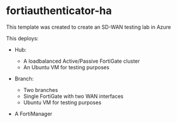 # fortiauthenticator-ha

This template was created to create an SD-WAN testing lab in Azure

This deploys:
- Hub:
    - A loadbalanced Active/Passive FortiGate cluster
    - An Ubuntu VM for testing purposes

- Branch:
    - Two branches
    - Single FortiGate with two WAN interfaces
    - Ubuntu VM for testing purposes

- A FortiManager